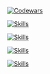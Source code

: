 <!-- github.com/anuraghazra/github-readme-stats
[![GitHub Stats](https://github-readme-stats-elfein7night.vercel.app/api?username=el-f&count_private=true&show_icons=true&include_all_commits=true&hide_rank=false&theme=github_dark)](https://github.com/el-f?tab=repositories)
 -->
  <!--
  [![Top Langs](https://github-readme-stats.vercel.app/api/top-langs/?username=el-f&layout=compact&hide=jupyter%20notebook+&langs_count=10&theme=github_dark)](https://github.com/el-f?tab=repositories)
   -->
   
  [![Codewars](https://www.codewars.com/users/el-f/badges/large)](https://www.codewars.com/users/el-f/stats)
  
  [![Skills](https://skills.syvixor.com/api/icons?i=java,python,js,ts,kotlin,c,html,css,regex)](#)

  [![Skills](https://skills.syvixor.com/api/icons?i=spring,nestjs,express,nodejs,react,angular,hibernate,materialui,emotion,jotai,zustand,reactquery,vite&perline=9)](#)

  [![Skills](https://skills.syvixor.com/api/icons?i=mongo,postgresql,mysql,redis)](#)

  [![Skills](https://skills.syvixor.com/api/icons?i=linux,bash,git,docker,kubernetes,cloudflare,aws,kafka,rabbitmq,maven,postman,firebase,grafana,obsidian&perline=9)](#)


<!--START_SECTION:activity-->
<!--END_SECTION:activity-->
